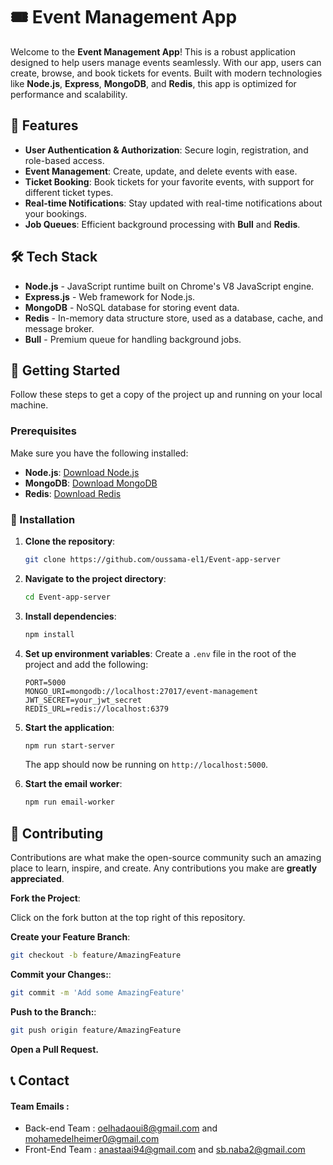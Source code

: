 # 🎟️ Event Management App

Welcome to the **Event Management App**! This is a robust application designed to help users manage events seamlessly. With our app, users can create, browse, and book tickets for events. Built with modern technologies like **Node.js**, **Express**, **MongoDB**, and **Redis**, this app is optimized for performance and scalability.

## 🌟 Features

- **User Authentication & Authorization**: Secure login, registration, and role-based access.
- **Event Management**: Create, update, and delete events with ease.
- **Ticket Booking**: Book tickets for your favorite events, with support for different ticket types.
- **Real-time Notifications**: Stay updated with real-time notifications about your bookings.
- **Job Queues**: Efficient background processing with **Bull** and **Redis**.

## 🛠️ Tech Stack

- **Node.js** - JavaScript runtime built on Chrome's V8 JavaScript engine.
- **Express.js** - Web framework for Node.js.
- **MongoDB** - NoSQL database for storing event data.
- **Redis** - In-memory data structure store, used as a database, cache, and message broker.
- **Bull** - Premium queue for handling background jobs.

## 🚀 Getting Started

Follow these steps to get a copy of the project up and running on your local machine.

### Prerequisites

Make sure you have the following installed:

- **Node.js**: [Download Node.js](https://nodejs.org/)
- **MongoDB**: [Download MongoDB](https://www.mongodb.com/try/download/community)
- **Redis**: [Download Redis](https://redis.io/download/)

### 🔧 Installation

1. **Clone the repository**:
    ```bash
    git clone https://github.com/oussama-el1/Event-app-server
    ```

2. **Navigate to the project directory**:
    ```bash
    cd Event-app-server
    ```

3. **Install dependencies**:
    ```bash
    npm install
    ```

4. **Set up environment variables**:
    Create a `.env` file in the root of the project and add the following:
    ```env
    PORT=5000
    MONGO_URI=mongodb://localhost:27017/event-management
    JWT_SECRET=your_jwt_secret
    REDIS_URL=redis://localhost:6379
    ```

5. **Start the application**:
    ```bash
    npm run start-server
    ```
    The app should now be running on `http://localhost:5000`.

6. **Start the email worker**:
    ```bash
    npm run email-worker
    ```

## 🎉 Contributing

Contributions are what make the open-source community such an amazing place to learn, inspire, and create. Any contributions you make are **greatly appreciated**.

**Fork the Project**:

Click on the fork button at the top right of this repository.

**Create your Feature Branch**:

```bash
git checkout -b feature/AmazingFeature
```

**Commit your Changes:**:

```bash
git commit -m 'Add some AmazingFeature'
```

**Push to the Branch:**:

```bash
git push origin feature/AmazingFeature
```
**Open a Pull Request.**


## 📞 Contact
#### Team Emails : 
 - Back-end Team : oelhadaoui8@gmail.com and mohamedelheimer0@gmail.com
 - Front-End Team : anastaai94@gmail.com and sb.naba2@gmail.com
